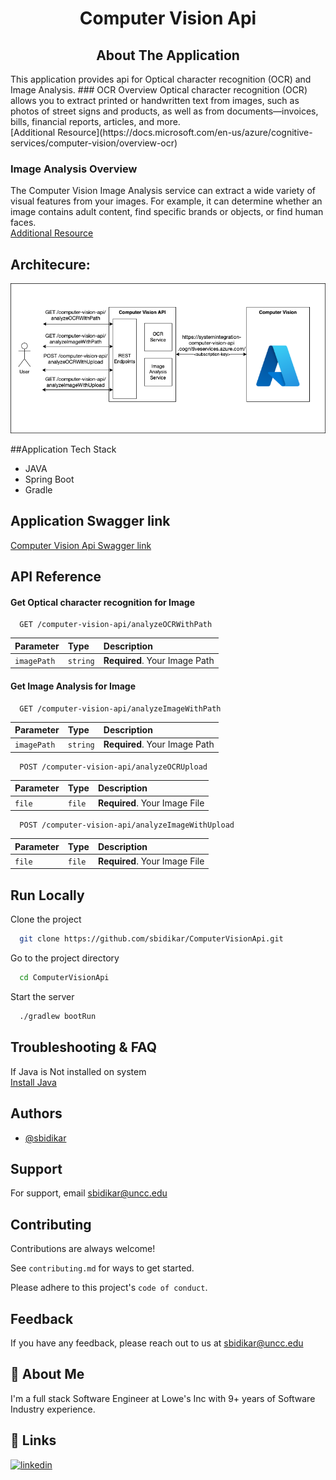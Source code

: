 <h1 align="center">Computer Vision Api</h1>

<h2 align="center">About The Application</h2>
This application provides api for Optical character recognition (OCR) and Image Analysis.
### OCR Overview
Optical character recognition (OCR) allows you to extract printed or handwritten text from images, such as photos of street signs and products, as well as from documents—invoices, bills, financial reports, articles, and more.<br />
[Additional Resource](https://docs.microsoft.com/en-us/azure/cognitive-services/computer-vision/overview-ocr)

### Image Analysis Overview
The Computer Vision Image Analysis service can extract a wide variety of visual features from your images. For example, it can determine whether an image contains adult content, find specific brands or objects, or find human faces.<br />
[Additional Resource](https://docs.microsoft.com/en-us/azure/cognitive-services/computer-vision/overview-image-analysis)

## Architecure:
![Architecture](images/ComputerVisionArchitecture.png)

##Application Tech Stack
- JAVA
- Spring Boot
- Gradle

## Application Swagger link
[Computer Vision Api Swagger link](http://137.184.143.79:8080/computer-vision-api/swagger-ui/index.html)

## API Reference
#### Get Optical character recognition for Image

```http
  GET /computer-vision-api/analyzeOCRWithPath
```

| Parameter | Type     | Description                |
| :-------- | :------- | :------------------------- |
| `imagePath` | `string` | **Required**. Your Image Path |

#### Get Image Analysis for Image

```http
  GET /computer-vision-api/analyzeImageWithPath
```

| Parameter | Type     | Description                |
| :-------- | :------- | :------------------------- |
| `imagePath` | `string` | **Required**. Your Image Path |

```http
  POST /computer-vision-api/analyzeOCRUpload
```

| Parameter | Type     | Description                |
| :-------- | :------- | :------------------------- |
| `file` | `file` | **Required**. Your Image File |

```http
  POST /computer-vision-api/analyzeImageWithUpload
```

| Parameter | Type     | Description                |
| :-------- | :------- | :------------------------- |
| `file` | `file` | **Required**. Your Image File |

## Run Locally
Clone the project
```bash
  git clone https://github.com/sbidikar/ComputerVisionApi.git
```
Go to the project directory
```bash
  cd ComputerVisionApi
```
Start the server

```bash
  ./gradlew bootRun
```

## Troubleshooting & FAQ
If Java is Not installed on system </br>
[Install Java](https://www.java.com/en/download/help/download_options.html)

## Authors

- [@sbidikar](https://github.com/sbidikar)

## Support
For support, email sbidikar@uncc.edu

## Contributing

Contributions are always welcome!

See `contributing.md` for ways to get started.

Please adhere to this project's `code of conduct`.

## Feedback

If you have any feedback, please reach out to us at sbidikar@uncc.edu

## 🚀 About Me
I'm a full stack Software Engineer at Lowe's Inc with 9+ years of Software Industry experience.

## 🔗 Links
[![linkedin](https://img.shields.io/badge/linkedin-0A66C2?style=for-the-badge&logo=linkedin&logoColor=white)](https://www.linkedin.com/in/siddharth-bidikar/)



